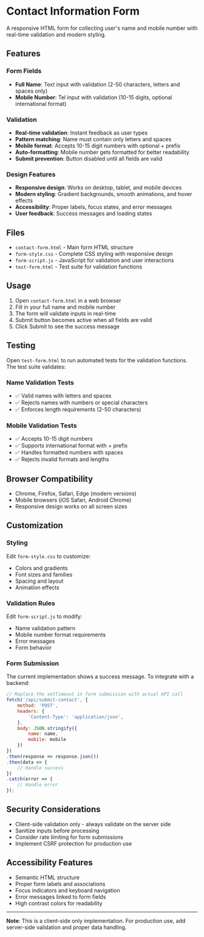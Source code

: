# Contact Information Form

A responsive HTML form for collecting user's name and mobile number with real-time validation and modern styling.

## Features

### Form Fields
- **Full Name**: Text input with validation (2-50 characters, letters and spaces only)
- **Mobile Number**: Tel input with validation (10-15 digits, optional international format)

### Validation
- **Real-time validation**: Instant feedback as user types
- **Pattern matching**: Name must contain only letters and spaces
- **Mobile format**: Accepts 10-15 digit numbers with optional + prefix
- **Auto-formatting**: Mobile number gets formatted for better readability
- **Submit prevention**: Button disabled until all fields are valid

### Design Features
- **Responsive design**: Works on desktop, tablet, and mobile devices
- **Modern styling**: Gradient backgrounds, smooth animations, and hover effects
- **Accessibility**: Proper labels, focus states, and error messages
- **User feedback**: Success messages and loading states

## Files

- `contact-form.html` - Main form HTML structure
- `form-style.css` - Complete CSS styling with responsive design
- `form-script.js` - JavaScript for validation and user interactions
- `test-form.html` - Test suite for validation functions

## Usage

1. Open `contact-form.html` in a web browser
2. Fill in your full name and mobile number
3. The form will validate inputs in real-time
4. Submit button becomes active when all fields are valid
5. Click Submit to see the success message

## Testing

Open `test-form.html` to run automated tests for the validation functions. The test suite validates:

### Name Validation Tests
- ✅ Valid names with letters and spaces
- ✅ Rejects names with numbers or special characters
- ✅ Enforces length requirements (2-50 characters)

### Mobile Validation Tests
- ✅ Accepts 10-15 digit numbers
- ✅ Supports international format with + prefix
- ✅ Handles formatted numbers with spaces
- ✅ Rejects invalid formats and lengths

## Browser Compatibility

- Chrome, Firefox, Safari, Edge (modern versions)
- Mobile browsers (iOS Safari, Android Chrome)
- Responsive design works on all screen sizes

## Customization

### Styling
Edit `form-style.css` to customize:
- Colors and gradients
- Font sizes and families
- Spacing and layout
- Animation effects

### Validation Rules
Edit `form-script.js` to modify:
- Name validation pattern
- Mobile number format requirements
- Error messages
- Form behavior

### Form Submission
The current implementation shows a success message. To integrate with a backend:

```javascript
// Replace the setTimeout in form submission with actual API call
fetch('/api/submit-contact', {
    method: 'POST',
    headers: {
        'Content-Type': 'application/json',
    },
    body: JSON.stringify({
        name: name,
        mobile: mobile
    })
})
.then(response => response.json())
.then(data => {
    // Handle success
})
.catch(error => {
    // Handle error
});
```

## Security Considerations

- Client-side validation only - always validate on the server side
- Sanitize inputs before processing
- Consider rate limiting for form submissions
- Implement CSRF protection for production use

## Accessibility Features

- Semantic HTML structure
- Proper form labels and associations
- Focus indicators and keyboard navigation
- Error messages linked to form fields
- High contrast colors for readability

---

**Note**: This is a client-side only implementation. For production use, add server-side validation and proper data handling.
